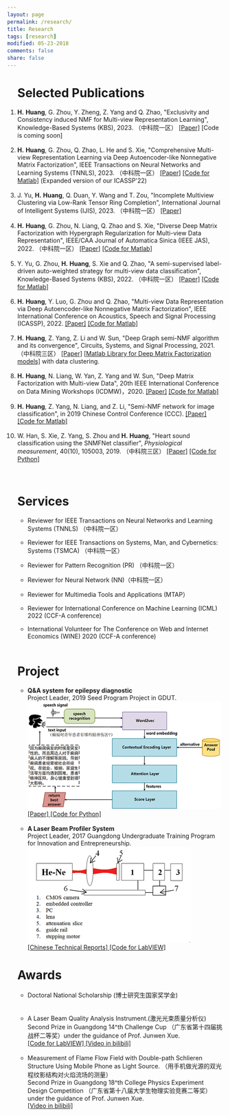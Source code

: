 ```yaml
---
layout: page
permalink: /research/
title: Research
tags: [research]
modified: 05-23-2018
comments: false
share: false
---
```



<ol>
<h1>Selected Publications</h1>
<p>
<li>
	<b>H.</b> <b>Huang</b>, G. Zhou, Y. Zheng, Z. Yang and Q. Zhao, "Exclusivity and Consistency induced NMF for Multi-view Representation Learning", Knowledge-Based Systems (KBS), 2023. （中科院一区）
	<a href="https://www.sciencedirect.com/science/article/pii/S0950705123007700" style="text-decoration:underline;">[Paper]</a> [Code is coming soon]   				
</li><br>
<li>
	<b>H.</b> <b>Huang</b>, G. Zhou, Q. Zhao, L. He and S. Xie, "Comprehensive Multi-view Representation Learning via Deep Autoencoder-like Nonnegative Matrix Factorization", IEEE Transactions on Neural Networks and Learning Systems (TNNLS), 2023. （中科院一区）
	<a href="https://ieeexplore.ieee.org/abstract/document/10241999" style="text-decoration:underline;">[Paper]</a> 
	<a href="https://github.com/libertyhhn/DANMF-MRL" style="text-decoration:underline;">[Code for Matlab]</a> 
	 (Expanded version of our ICASSP'22)    				
</li><br>
<li>
	J. Yu, <b>H.</b> <b>Huang</b>, Q. Duan, Y. Wang and T. Zou, "Incomplete Multiview Clustering via Low-Rank Tensor Ring Completion",  International Journal of Intelligent Systems (IJIS), 2023. （中科院一区）    
		<a href="https://www.hindawi.com/journals/ijis/2023/7217818/" style="text-decoration:underline;">[Paper]</a>		
	<br>
</li><br>
<li>
	<b>H.</b> <b>Huang</b>, G. Zhou, N. Liang, Q. Zhao and S. Xie, "Diverse Deep Matrix Factorization with Hypergraph Regularization for Multi-view Data Representation",  IEEE/CAA Journal of Automatica Sinica (IEEE JAS), 2022. （中科院一区）    
		<a href="https://ieeexplore.ieee.org/document/9910368/authors#authors" style="text-decoration:underline;">[Paper]</a>		
	<a href="https://github.com/libertyhhn/DiverseDMF" style="text-decoration:underline;">
			[Code for Matlab]</a><br>
</li><br>
	<li>
	Y. Yu, G. Zhou, <b>H.</b> <b>Huang</b>, S. Xie and Q. Zhao, "A semi-supervised label-driven auto-weighted strategy for multi-view data classification",  Knowledge-Based Systems (KBS), 2022. （中科院一区）    
		<a href="https://www.sciencedirect.com/science/article/pii/S0950705122008577?ref=cra_js_challenge&fr=RR-1" style="text-decoration:underline;">[Paper]</a>		
	<a href="https://github.com/isYuyuanYu/Label-driven-auto-weighted-constrained-K-means" style="text-decoration:underline;">
			[Code for Matlab]</a><br>
</li><br>
	<li>
	<b>H.</b> <b>Huang</b>, Y. Luo, G. Zhou and Q. Zhao, "Multi-view Data Representation via Deep Autoencoder-like Nonnegative Matrix Factorization",  IEEE International Conference on Acoustics, Speech and Signal Processing (ICASSP), 2022.     
		<a href="https://ieeexplore.ieee.org/abstract/document/9747857" style="text-decoration:underline;">[Paper]</a>		
	<a href="https://github.com/libertyhhn/DANMF-MRL" style="text-decoration:underline;">[Code for Matlab]</a><br>
</li><br>
	
<li>
	<b>H.</b> <b>Huang</b>, Z. Yang, Z. Li and W. Sun, "Deep Graph semi-NMF algorithm and its convergence",  Circuits, Systems, and Signal Processing, 2021. （中科院三区）          <a href="https://link.springer.com/article/10.1007/s00034-021-01833-3  " style="text-decoration:underline;">[Paper]</a>			
    <a href="https://github.com/libertyhhn/DeepMF" style="text-decoration:underline;">[Matlab Library for Deep Matrix Factorization models]</a> with data clustering.
		        <br>			
</li><br>
	
<li>
	<b>H.</b> <b>Huang</b>, N. Liang, W. Yan, Z. Yang and W. Sun, "Deep Matrix Factorization with Multi-view Data", 20th IEEE International Conference on Data Mining Workshops (ICDMW)，2020. <a href="https://ieeexplore.ieee.org/document/9346449" style="text-decoration:underline;">[Paper]</a>	
		<a href="https://github.com/libertyhhn/PartiallySharedDMF" style="text-decoration:underline;"> [Code for Matlab]</a><br>		
	</li><br>

<li>
	<b>H.</b> <b>Huang</b>, Z. Yang, N. Liang, and Z. Li, "Semi-NMF network for image classification", in 2019 Chinese Control Conference (CCC). <a href="https://github.com/libertyhhn/libertyhhn.github.io/blob/master/publications/19%20CCC%20Semi-NMF%20network%20for%20image%20classification.pdf" style="text-decoration:underline;">
			[Paper]</a>	
	<a href="https://github.com/libertyhhn/SNnet" style="text-decoration:underline;">
			[Code for Matlab]</a><br>		
	</li><br>
	
<li>
	  W. Han, S. Xie, Z. Yang, S. Zhou and <b> H.</b> <b>Huang</b>, "Heart sound classification using the SNMFNet classifier", <i>Physiological measurement</i>, 40(10), 105003, 2019. （中科院三区） <a href="https://iopscience.iop.org/article/10.1088/1361-6579/ab45c8/meta  " style="text-decoration:underline;">[Paper]</a>
		<a href="https://github.com/libertyhhn/SNMFNet" style="text-decoration:underline;">[Code for Python]</a>
	</li><br>
<br>
  </p> 
	<h1>Services</h1>
 <ul>
	<p>
<li>  
	Reviewer for IEEE Transactions on Neural Networks and Learning Systems (TNNLS) （中科院一区）
	</li>
	 </p> 
	<p>
<li>  
	Reviewer for IEEE Transactions on Systems, Man, and Cybernetics: Systems (TSMCA) （中科院一区）
	</li>
	 </p> 
	<p>
<li>  
	Reviewer for Pattern Recognition (PR) （中科院一区）
	</li>
	 </p> 
	<p>
<li> 
	Reviewer for Neural Network (NN)（中科院一区）
	</li>
	 </p> 
	 <p>
<li> 
	Reviewer for Multimedia Tools and Applications (MTAP）
	</li>
	 </p> 
	<p>
		<li> 
	Reviewer for International Conference on Machine Learning (ICML) 2022 (CCF-A conference)
				</li>
	 </p> 
	<p>
		<li> 
	International Volunteer for The Conference on Web and Internet Economics (WINE) 2020 (CCF-A conference)
	</li><br>
	 </p> 
	 </ul>
   <h1>Project</h1>
   <p>
   <ul>
	   <li>
		   <B> Q&A system for epilepsy diagnostic </B> <br>
		   Project Leader, 2019 Seed Program Project in GDUT.<br>
		   <img src="../images/QA.png">
		   <br>
		   <a href="https://link.springer.com/article/10.1007/s10489-021-02212-w" style="text-decoration:underline;">
			[Paper]
		</a>
		<a href="https://github.com/chenxichen95/MCFN" style="text-decoration:underline;">
			[Code for Python]</a>
	   </li><br>
	<li> <B>A Laser Beam Profiler System</B> <br>
		Project Leader, 2017 Guangdong Undergraduate Training Program for Innovation and Entrepreneurship.<br>
		<img src="../images/laser.png">
	        <br>	
<a href="https://github.com/libertyhhn/libertyhhn.github.io/blob/master/research/Chinese%20Technical%20Reports%20of%20Laser%20Beam%20Profiler.pdf" style="text-decoration:underline;">
			[Chinese Technical Reports]
		</a>
		<a href="https://github.com/libertyhhn/LaserQualityMeasurementSoftware" style="text-decoration:underline;">
			[Code for LabVIEW]</a>
<br></li>
   </ul>
   </p> 

   <h1>Awards</h1>
   <p>
   <ul>
	<li>
		Doctoral National Scholarship (博士研究生国家奖学金)
		<br>
                <br><br>
	   </li>
	<li>
		A Laser Beam Quality Analysis Instrument.(激光光束质量分析仪)
		<br>
		Second Prize in Guangdong 14^th Challenge Cup （广东省第十四届挑战杯二等奖）under the guidance of Prof. Junwen Xue.
		<br>
		<a href="https://github.com/libertyhhn/LaserQualityMeasurementSoftware" style="text-decoration:underline;">
			[Code for LabVIEW]
		</a>
		<a href="https://www.bilibili.com/video/av55328647" style="text-decoration:underline;">
			[Video in bilibili]
		</a><br><br>
	   </li>
	<li>Measurement of Flame Flow Field with Double-path Schlieren Structure Using Mobile Phone as Light Source.
		（用手机做光源的双光程纹影结构对火焰流场的测量）
		<br>
		Second Prize in Guangdong 18^th College Physics Experiment Design Competition （广东省第十八届大学生物理实验竞赛二等奖） under the guidance of Prof. Junwen Xue.
		<br>
	        <a href="https://www.bilibili.com/video/av55328155" style="text-decoration:underline;">
			[Video in bilibili]
		</a>
	   </li>
   </ul>
   </p> 
